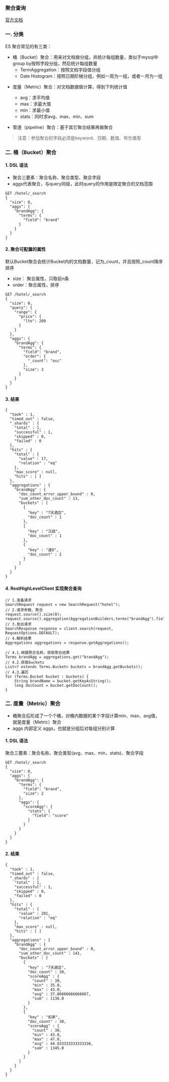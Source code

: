 ###  聚合查询
[官方文档](https://www.elastic.co/guide/en/elasticsearch/reference/current/search-aggregations.html)

### 一. 分类

ES 聚合常见的有三类：
* 桶（Bucket）聚合：用来对文档做分组，并统计每组数量，类似于mysql中group by按照字段分组，然后统计每组数量
    - TermAggregation：按照文档字段值分组
    - Date Histogram：按照日期阶梯分组，例如一周为一组，或者一月为一组

- 度量（Metric）聚合：对文档数据做计算，得到下列统计值
    - avg：求平均值
    - max：求最大值
    - min：求最小值
    - stats：同时求avg、max、min、sum

- 管道（pipeline）聚合：基于其它聚合结果再做聚合



> 注意：参加聚合的字段必须是keyword、日期、数值、布尔类型


### 二. 桶（Bucket）聚合
#### 1. DSL 语法
*  聚合三要素：聚合名称、聚合类型、聚合字段
*  aggs代表聚合，与query同级，此时query的作用是限定聚合的文档范围

```
GET /hotel/_search
{
  "size": 0,
  "aggs": {
    "brandAgg": {
      "terms": {
        "field": "brand"
      }
    }
  }
}
```



#### 2. 聚合可配置的属性
默认Bucket聚合会统计Bucket内的文档数量，记为_count，并且按照_count降序排序

* size： 聚合属性，只取前n条
* order：聚合属性，排序

```
GET /hotel/_search
{
  "size": 0,
  "query": {
    "range": {
      "price": {
        "lte": 200
      }
    }
  },
  "aggs": {
    "brandAgg": {
      "terms": {
        "field": "brand",
        "order": {
          "_count": "asc"
        },
        "size": 3
      }
    }
  }
}
```

#### 3. 结果
```
{
  "took" : 1,
  "timed_out" : false,
  "_shards" : {
    "total" : 1,
    "successful" : 1,
    "skipped" : 0,
    "failed" : 0
  },
  "hits" : {
    "total" : {
      "value" : 17,
      "relation" : "eq"
    },
    "max_score" : null,
    "hits" : [ ]
  },
  "aggregations" : {
    "brandAgg" : {
      "doc_count_error_upper_bound" : 0,
      "sum_other_doc_count" : 13,
      "buckets" : [
        {
          "key" : "7天酒店",
          "doc_count" : 1
        },
        {
          "key" : "汉庭",
          "doc_count" : 1
        },
        {
          "key" : "速8",
          "doc_count" : 2
        }
      ]
    }
  }
}
```


#### 4. RestHighLevelClient 实现聚合查询
```
// 1.准备请求
SearchRequest request = new SearchRequest("hotel");
// 2.请求参数、聚合
request.source().size(0);
request.source().aggregation(AggregationBuilders.terms("brandAgg").field("brand").size(2));
// 3.发出请求
SearchResponse response = client.search(request, RequestOptions.DEFAULT);
// 4.解析结果
Aggregations aggregations = response.getAggregations();

// 4.1.根据聚合名称，获取聚合结果
Terms brandAgg = aggregations.get("brandAgg");
// 4.2.获取buckets
List<? extends Terms.Bucket> buckets = brandAgg.getBuckets();
// 4.3.遍历
for (Terms.Bucket bucket : buckets) {
    String brandName = bucket.getKeyAsString();
    long docCount = bucket.getDocCount();
}
```


### 二. 度量（Metric）聚合
* 桶聚合后形成了一个个桶，对桶内数据的某个字段计算min、max、avg值，就是度量（Metric）聚合
* aggs 内部定义 aggs，也就是分组后对每组分别计算

#### 1. DSL 语法
聚合三要素：聚合名称、聚合类型(avg、max、min、stats)、聚合字段

```
GET /hotel/_search
{
  "size": 0,
  "aggs": {
    "brandAgg": {
      "terms": {
        "field": "brand",
        "size": 2
      },
      "aggs": {
        "scoreAgg": {
          "stats": {
            "field": "score"
          }
        }
      }
    }
  }
}
```

#### 2. 结果
``` 
{
  "took" : 1,
  "timed_out" : false,
  "_shards" : {
    "total" : 1,
    "successful" : 1,
    "skipped" : 0,
    "failed" : 0
  },
  "hits" : {
    "total" : {
      "value" : 201,
      "relation" : "eq"
    },
    "max_score" : null,
    "hits" : [ ]
  },
  "aggregations" : {
    "brandAgg" : {
      "doc_count_error_upper_bound" : 0,
      "sum_other_doc_count" : 141,
      "buckets" : [
        {
          "key" : "7天酒店",
          "doc_count" : 30,
          "scoreAgg" : {
            "count" : 30,
            "min" : 35.0,
            "max" : 43.0,
            "avg" : 37.86666666666667,
            "sum" : 1136.0
          }
        },
        {
          "key" : "如家",
          "doc_count" : 30,
          "scoreAgg" : {
            "count" : 30,
            "min" : 43.0,
            "max" : 47.0,
            "avg" : 44.833333333333336,
            "sum" : 1345.0
          }
        }
      ]
    }
  }
}
```

